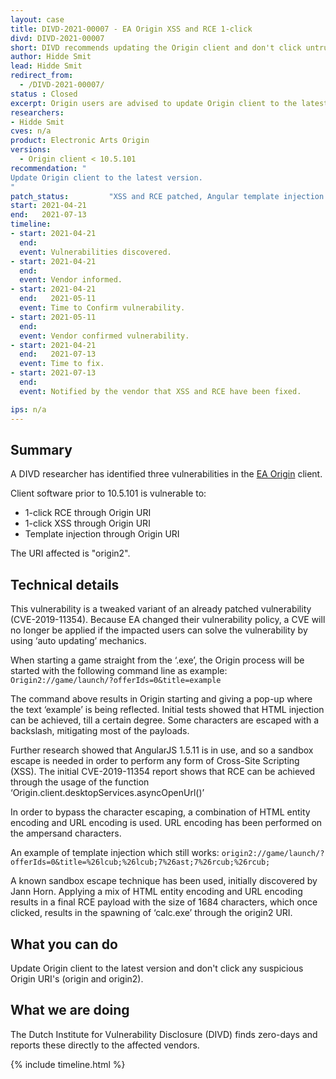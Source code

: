 ```yaml
---
layout: case
title: DIVD-2021-00007 - EA Origin XSS and RCE 1-click
divd: DIVD-2021-00007
short: DIVD recommends updating the Origin client and don't click untrusted Origin URI's
author: Hidde Smit
lead: Hidde Smit
redirect_from:
  - /DIVD-2021-00007/
status : Closed
excerpt: Origin users are advised to update Origin client to the latest version
researchers:
- Hidde Smit
cves: n/a
product: Electronic Arts Origin
versions:
  - Origin client < 10.5.101
recommendation: "
Update Origin client to the latest version.
"
patch_status:         "XSS and RCE patched, Angular template injection still present"
start: 2021-04-21
end:   2021-07-13
timeline:
- start: 2021-04-21
  end: 
  event: Vulnerabilities discovered.
- start: 2021-04-21
  end: 
  event: Vendor informed.
- start: 2021-04-21
  end:   2021-05-11
  event: Time to Confirm vulnerability. 
- start: 2021-05-11
  end: 
  event: Vendor confirmed vulnerability.
- start: 2021-04-21
  end:   2021-07-13
  event: Time to fix. 
- start: 2021-07-13
  end: 
  event: Notified by the vendor that XSS and RCE have been fixed. 

ips: n/a
---
```


## Summary
A DIVD researcher has identified three vulnerabilities in the [EA Origin](https://www.origin.com/) client.

Client software prior to 10.5.101 is vulnerable to:
* 1-click RCE through Origin URI
* 1-click XSS through Origin URI
* Template injection through Origin URI

The URI affected is "origin2".

## Technical details
This vulnerability is a tweaked variant of an already patched vulnerability (CVE-2019-11354). Because EA changed their vulnerability policy, a CVE will no longer be applied if the impacted users can solve the vulnerability by using ‘auto updating’ mechanics.

When starting a game straight from the ‘.exe’, the Origin process will be started with the following command line as example:
```Origin2://game/launch/?offerIds=0&title=example```

The command above results in Origin starting and giving a pop-up where the text ‘example’ is being reflected. Initial tests showed that HTML injection can be achieved, till a certain degree. Some characters are escaped with a backslash, mitigating most of the payloads.

Further research showed that AngularJS 1.5.11 is in use, and so a sandbox escape is needed in order to perform any form of Cross-Site Scripting (XSS). The initial CVE-2019-11354 report shows that RCE can be achieved through the usage of the function ‘Origin.client.desktopServices.asyncOpenUrl()’

In order to bypass the character escaping, a combination of HTML entity encoding and URL encoding is used. URL encoding has been performed on the ampersand characters.

An example of template injection which still works:
```origin2://game/launch/?offerIds=0&title=%26lcub;%26lcub;7%26ast;7%26rcub;%26rcub;```

A known sandbox escape technique has been used, initially discovered by Jann Horn. Applying a mix of HTML entity encoding and URL encoding results in a final RCE payload with the size of 1684 characters, which once clicked, results in the spawning of ‘calc.exe’ through the origin2 URI.

## What you can do
Update Origin client to the latest version and don't click any suspicious Origin URI's (origin and origin2).
 
## What we are doing
The Dutch Institute for Vulnerability Disclosure (DIVD) finds zero-days and reports these directly to the affected vendors.


{% include timeline.html %}

